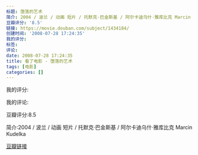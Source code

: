 ```yaml
---
标题: 堕落的艺术
简介: 2004 / 波兰 / 动画 短片 / 托默克·巴金斯基 / 阿尔卡迪乌什·雅库比克 Marcin Kudelka
豆瓣评分: '8.5'
链接: https://movie.douban.com/subject/1434184/
创建时间: '2008-07-28 17:24:35'
我的评分:
标签:
评论:
date: 2008-07-28 17:24:35
title: 看了电影 - 堕落的艺术
tags: [电影]
categories: []
---
```


我的评分:

我的评论:

豆瓣评分:8.5

简介:2004 / 波兰 / 动画 短片 / 托默克·巴金斯基 / 阿尔卡迪乌什·雅库比克 Marcin Kudelka

[豆瓣链接](https://movie.douban.com/subject/1434184/)

